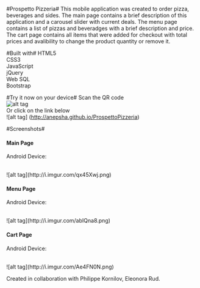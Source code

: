 #Prospetto Pizzeria#
This mobile application was created to order pizza, beverages and sides. The main page contains a brief description of this application and a carousel slider with current deals. The menu page contains a list of pizzas and beveradges with a brief description and price. The cart page contains all items that were added for checkout with total prices and avalibility to change the product quantity or remove it.

#Built with#
HTML5<br />
CSS3<br />
JavaScript<br />
jQuery<br />
Web SQL<br />
Bootstrap<br />

#Try it now on your device#
Scan the QR code<br />
![alt tag](http://i.imgur.com/aBkkp0o.png)<br/>
Or click on the link below<br/>
![alt tag] (http://anepsha.github.io/ProspettoPizzeria)

#Screenshots#
<h4>Main Page</h4>
<p>Android Device:</p><br/>
![alt tag](http://i.imgur.com/qx45Xwj.png)
<h4>Menu Page</h4>
<p>Android Device:</p><br/>
![alt tag](http://i.imgur.com/abIQna8.png)
<h4>Cart Page</h4>
<p>Android Device:</p><br/>
![alt tag](http://i.imgur.com/Ae4FN0N.png)

Created in collaboration with Philippe Kornilov, Eleonora Rud.

